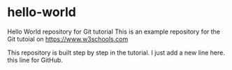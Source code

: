 # hello-world
Hello World repository for Git tutorial
This is an example repository for the Git tutoial on https://www.w3schools.com

This repository is built step by step in the tutorial.
I just add a new line here.
this line for GitHub.
